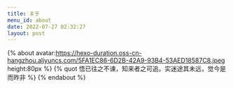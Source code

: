 ```yaml
---
title: 关于
menu_id: about
date: 2022-07-27 02:32:27
layout: post
---
```

{% about avatar:https://hexo-duration.oss-cn-hangzhou.aliyuncs.com/5FA1EC86-6D2B-42A9-93B4-53AED18587C8.jpeg height:80px %}
{% quot 悟已往之不谏，知来者之可追。实迷途其未远，觉今是而昨非 %}
{% endabout %}
